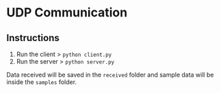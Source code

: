 # UDP Communication

## Instructions

1. Run the client > `python client.py`
2. Run the server > `python server.py`

Data received will be saved in the `received` folder and sample data will be inside the `samples` folder.

